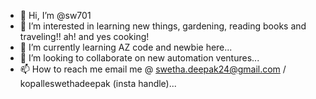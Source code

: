 - 👋 Hi, I’m @sw701
- 👀 I’m interested in learning new things, gardening, reading books and traveling!! ah! and yes cooking!
- 🌱 I’m currently learning AZ code and newbie here...
- 💞️ I’m looking to collaborate on new automation ventures...
- 📫 How to reach me email me @ swetha.deepak24@gmail.com / kopalleswethadeepak (insta handle)...

<!---
sw701/sw701 is a ✨ special ✨ repository because its `README.md` (this file) appears on your GitHub profile.
You can click the Preview link to take a look at your changes.
--->
